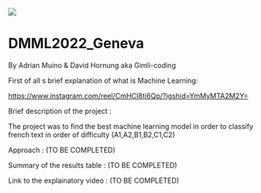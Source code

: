 
![](https://upload.wikimedia.org/wikipedia/commons/thumb/2/2b/Logo_Universit%C3%A9_de_Lausanne.svg/300px-Logo_Universit%C3%A9_de_Lausanne.svg.png)
# DMML2022_Geneva
By Adrian Muino & David Hornung aka Gimli-coding

First of all s brief explanation of what is Machine Learning:

https://www.instagram.com/reel/CmHCl8tj6Qp/?igshid=YmMyMTA2M2Y=

Brief description of the project : 

The project was to find the best machine learning model in order to classify french text in order of difficulty (A1,A2,B1,B2,C1,C2)

Approach : (TO BE COMPLETED)


Summary of the results table : (TO BE COMPLETED)


Link to the explainatory video : (TO BE COMPLETED)


